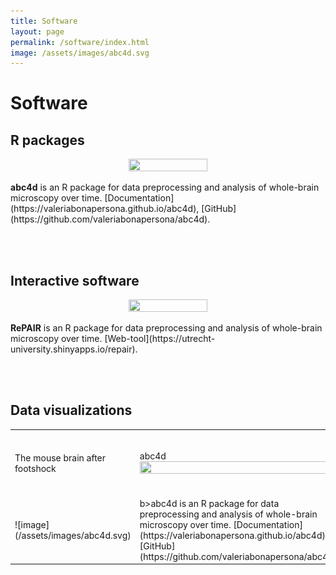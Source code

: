 ```yaml
---
title: Software
layout: page
permalink: /software/index.html
image: /assets/images/abc4d.svg
---
```


Software
======

R packages
----
<p align="center">
<img src="{{site.url}}/assets/images/abc4d.svg" width="50%" height="50%"> 
</p>
<b>abc4d</b> is an R package for data preprocessing and analysis of whole-brain microscopy over time. [Documentation](https://valeriabonapersona.github.io/abc4d), [GitHub](https://github.com/valeriabonapersona/abc4d).

<br><br>

Interactive software
----
<p align="center">
<img src="{{site.url}}/assets/images/icon_repair.tif" width="50%" height="50%"> 
</p>
<b>RePAIR</b> is an R package for data preprocessing and analysis of whole-brain microscopy over time. [Web-tool](https://utrecht-university.shinyapps.io/repair).

<br><br>

Data visualizations
----

<table border="0">
 <tr>
     <td> The mouse brain after footshock </td>
    <td>abc4d<img src="{{site.url}}/assets/images/abc4d.svg" width = "100%" height = "50%"></td>
    <td> b>abc4d</b> is an R package for data preprocessing and analysis of whole-brain microscopy over time. [Documentation](https://valeriabonapersona.github.io/abc4d), [GitHub](https://github.com/valeriabonapersona/abc4d). </td>
 </tr>
  <tr>
    <td>![image](/assets/images/abc4d.svg)</td>
    <td> b>abc4d</b> is an R package for data preprocessing and analysis of whole-brain microscopy over time. [Documentation](https://valeriabonapersona.github.io/abc4d), [GitHub](https://github.com/valeriabonapersona/abc4d). </td>
 </tr>
 
 
 
</table>


